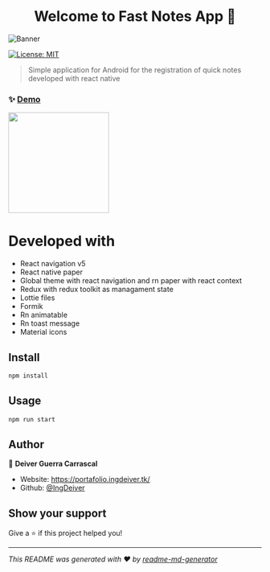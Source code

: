 <h1 align="center">Welcome to Fast Notes App 👋</h1>

 <img alt="Banner" src="https://firebasestorage.googleapis.com/v0/b/ingdeiver.appspot.com/o/portafolio%2Fimagenes%2FTodos%20-%20Banner%20portafolio.png?alt=media&token=884e900c-26d8-4e81-8790-745c6650a770" />

<p>
  <a href="#" target="_blank">
    <img alt="License: MIT" src="https://img.shields.io/badge/License-MIT-yellow.svg" />
  </a>
</p>

> Simple application for Android for the registration of quick notes developed with react native

### ✨ [Demo](https://www.youtube.com/watch?v=luZaAcWAcfA)
 <a href="https://play.google.com/store/apps/details?id=com.ingdeiver.notas">
  	<img width="200" src="https://upload.wikimedia.org/wikipedia/commons/thumb/7/78/Google_Play_Store_badge_EN.svg/1280px-Google_Play_Store_badge_EN.svg.png">
  </a>
<br/>

# Developed with
* React navigation v5
* React native paper
* Global theme with react navigation and rn paper with react context
* Redux with redux toolkit as managament state
* Lottie files
* Formik 
* Rn animatable
* Rn toast message
* Material icons

## Install

```sh
npm install
```

## Usage

```sh
npm run start
```

## Author

👤 **Deiver Guerra Carrascal**

* Website: https://portafolio.ingdeiver.tk/
* Github: [@IngDeiver](https://github.com/IngDeiver)

## Show your support

Give a ⭐️ if this project helped you!

***
_This README was generated with ❤️ by [readme-md-generator](https://github.com/kefranabg/readme-md-generator)_
